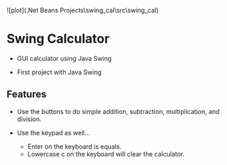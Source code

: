 ![plot](.Net Beans Projects\swing_cal\src\swing_cal)

# Swing Calculator

* GUI calculator using Java Swing

* First project with Java Swing

## Features

* Use the buttons to do simple addition, subtraction, multiplication, and division.

* Use the keypad as well...
  * Enter on the keyboard is equals.
  * Lowercase c on the keyboard will clear the calculator.
